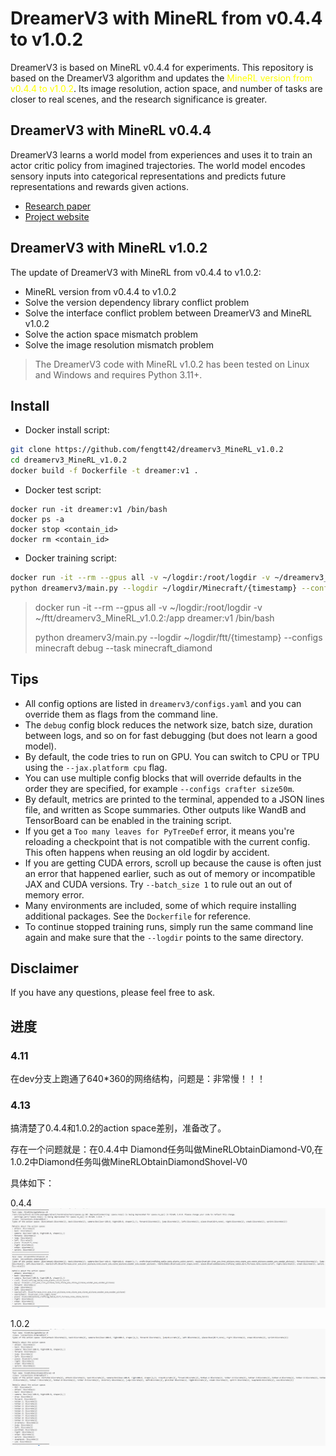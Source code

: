 # DreamerV3 with MineRL from v0.4.4 to v1.0.2

DreamerV3 is based on MineRL v0.4.4 for experiments. This repository is based on the DreamerV3 algorithm and updates the <font color=yellow>MineRL version from v0.4.4 to v1.0.2</font>. Its image resolution, action space, and number of tasks are closer to real scenes, and the research significance is greater.

## DreamerV3 with MineRL v0.4.4
DreamerV3 learns a world model from experiences and uses it to train an actor
critic policy from imagined trajectories. The world model encodes sensory
inputs into categorical representations and predicts future representations and
rewards given actions.

- [Research paper](https://www.nature.com/articles/s41586-025-08744-2)
- [Project website](https://github.com/danijar/dreamerv3)

## DreamerV3 with MineRL v1.0.2
The update of DreamerV3 with MineRL from v0.4.4 to v1.0.2:
- MineRL version from v0.4.4 to v1.0.2
- Solve the version dependency library conflict problem
- Solve the interface conflict problem between DreamerV3 and MineRL v1.0.2
- Solve the action space mismatch problem
- Solve the image resolution mismatch problem

>The DreamerV3 code with MineRL v1.0.2 has been tested on Linux and Windows and requires Python 3.11+.

## Install

- Docker install script:
```sh
git clone https://github.com/fengtt42/dreamerv3_MineRL_v1.0.2
cd dreamerv3_MineRL_v1.0.2
docker build -f Dockerfile -t dreamer:v1 .
```

- Docker test script:
```shell
docker run -it dreamer:v1 /bin/bash
docker ps -a
docker stop <contain_id>
docker rm <contain_id>
```

- Docker training script:
```sh
docker run -it --rm --gpus all -v ~/logdir:/root/logdir -v ~/dreamerv3_MineRL_v1.0.2:/app dreamer:v1  /bin/bash
python dreamerv3/main.py --logdir ~/logdir/Minecraft/{timestamp} --configs minecraft debug --task minecraft_diamond
```
>docker run -it --rm --gpus all -v ~/logdir:/root/logdir -v ~/ftt/dreamerv3_MineRL_v1.0.2:/app dreamer:v1  /bin/bash
> 
>python dreamerv3/main.py --logdir ~/logdir/ftt/{timestamp} --configs minecraft debug --task minecraft_diamond

## Tips

- All config options are listed in `dreamerv3/configs.yaml` and you can
  override them as flags from the command line.
- The `debug` config block reduces the network size, batch size, duration
  between logs, and so on for fast debugging (but does not learn a good model).
- By default, the code tries to run on GPU. You can switch to CPU or TPU using
  the `--jax.platform cpu` flag.
- You can use multiple config blocks that will override defaults in the
  order they are specified, for example `--configs crafter size50m`.
- By default, metrics are printed to the terminal, appended to a JSON lines
  file, and written as Scope summaries. Other outputs like WandB and
  TensorBoard can be enabled in the training script.
- If you get a `Too many leaves for PyTreeDef` error, it means you're
  reloading a checkpoint that is not compatible with the current config. This
  often happens when reusing an old logdir by accident.
- If you are getting CUDA errors, scroll up because the cause is often just an
  error that happened earlier, such as out of memory or incompatible JAX and
  CUDA versions. Try `--batch_size 1` to rule out an out of memory error.
- Many environments are included, some of which require installing additional
  packages. See the `Dockerfile` for reference.
- To continue stopped training runs, simply run the same command line again and
  make sure that the `--logdir` points to the same directory.


## Disclaimer

If you have any questions, please feel free to ask.

## 进度

### 4.11

在dev分支上跑通了640*360的网络结构，问题是：非常慢！！！

### 4.13

搞清楚了0.4.4和1.0.2的action space差别，准备改了。

存在一个问题就是：在0.4.4中 Diamond任务叫做MineRLObtainDiamond-V0,在1.0.2中Diamond任务叫做MineRLObtainDiamondShovel-V0

具体如下：

0.4.4
![image](./assets/0.4.4_action_space.png)

1.0.2
![image](./assets/1.0.2_action_space.png)